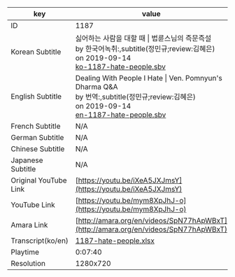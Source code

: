 |  key  |  value  |
|-------|---------|
| ID            | 1187 |
| Korean Subtitle | 싫어하는 사람을 대할 때 \| 법륜스님의 즉문즉설<br>by 한국어녹취:,subtitle(정민규;review:김혜은)<br>on 2019-09-14<br>[ko-1187-hate-people.sbv](https://github.com/jungtosociety/dharma-qna/raw/master/sub/1187/ko-1187-hate-people.sbv)<br>|
| English Subtitle | Dealing With People I Hate \| Ven. Pomnyun's Dharma Q&A<br>by 번역:,subtitle(정민규;review:김혜은)<br>on 2019-09-14<br>[en-1187-hate-people.sbv](https://github.com/jungtosociety/dharma-qna/raw/master/sub/1187/en-1187-hate-people.sbv)<br>|
| French Subtitle | N/A |
| German Subtitle | N/A |
| Chinese Subtitle | N/A |
| Japanese Subtitle | N/A |
| Original YouTube Link  | [https://youtu.be/iXeA5JXJmsY](https://youtu.be/iXeA5JXJmsY) |
| YouTube Link  | [https://youtu.be/mym8XpJhJ-o](https://youtu.be/mym8XpJhJ-o) |
| Amara Link    | [http://amara.org/en/videos/SpN77hApWBxT](http://amara.org/en/videos/SpN77hApWBxT) |
| Transcript(ko/en) | [1187-hate-people.xlsx](https://github.com/jungtosociety/dharma-qna/raw/master/sub/1187/1187-hate-people.xlsx) |
| Playtime | 0:07:40 |
| Resolution | 1280x720|

